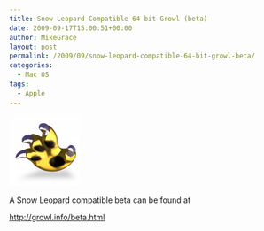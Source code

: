 ```yaml
---
title: Snow Leopard Compatible 64 bit Growl (beta)
date: 2009-09-17T15:00:51+00:00
author: MikeGrace
layout: post
permalink: /2009/09/snow-leopard-compatible-64-bit-growl-beta/
categories:
  - Mac OS
tags:
  - Apple
---
```

[<img class="aligncenter size-full wp-image-943" title="growl" src="/assets/2009/09/growl.png" alt="growl" width="128" height="128" />](http://growl.info/beta.htm)

A Snow Leopard compatible beta can be found at

<http://growl.info/beta.html>